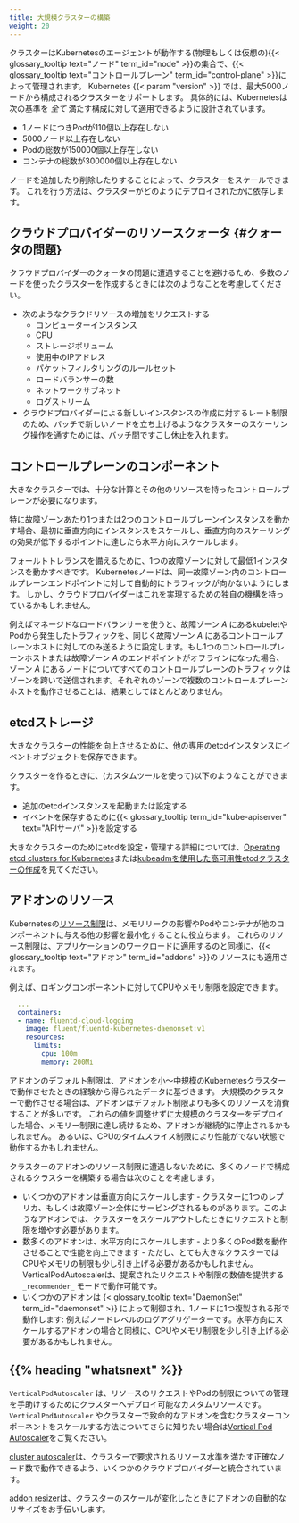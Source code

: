 ```yaml
---
title: 大規模クラスターの構築
weight: 20
---
```



クラスターはKubernetesのエージェントが動作する(物理もしくは仮想の){{< glossary_tooltip text="ノード" term_id="node" >}}の集合で、{{< glossary_tooltip text="コントロールプレーン" term_id="control-plane" >}}によって管理されます。
Kubernetes {{< param "version" >}} では、最大5000ノードから構成されるクラスターをサポートします。
具体的には、Kubernetesは次の基準を *全て* 満たす構成に対して適用できるように設計されています。

* 1ノードにつきPodが110個以上存在しない
* 5000ノード以上存在しない
* Podの総数が150000個以上存在しない
* コンテナの総数が300000個以上存在しない

ノードを追加したり削除したりすることによって、クラスターをスケールできます。
これを行う方法は、クラスターがどのようにデプロイされたかに依存します。


## クラウドプロバイダーのリソースクォータ {#クォータの問題}

クラウドプロバイダーのクォータの問題に遭遇することを避けるため、多数のノードを使ったクラスターを作成するときには次のようなことを考慮してください。

* 次のようなクラウドリソースの増加をリクエストする
  * コンピューターインスタンス
  * CPU
  * ストレージボリューム
  * 使用中のIPアドレス
  * パケットフィルタリングのルールセット
  * ロードバランサーの数
  * ネットワークサブネット
  * ログストリーム
* クラウドプロバイダーによる新しいインスタンスの作成に対するレート制限のため、バッチで新しいノードを立ち上げるようなクラスターのスケーリング操作を通すためには、バッチ間ですこし休止を入れます。


## コントロールプレーンのコンポーネント

大きなクラスターでは、十分な計算とその他のリソースを持ったコントロールプレーンが必要になります。

特に故障ゾーンあたり1つまたは2つのコントロールプレーンインスタンスを動かす場合、最初に垂直方向にインスタンスをスケールし、垂直方向のスケーリングの効果が低下するポイントに達したら水平方向にスケールします。

フォールトトレランスを備えるために、1つの故障ゾーンに対して最低1インスタンスを動かすべきです。
Kubernetesノードは、同一故障ゾーン内のコントロールプレーンエンドポイントに対して自動的にトラフィックが向かないようにします。
しかし、クラウドプロバイダーはこれを実現するための独自の機構を持っているかもしれません。

例えばマネージドなロードバランサーを使うと、故障ゾーン _A_ にあるkubeletやPodから発生したトラフィックを、同じく故障ゾーン _A_ にあるコントロールプレーンホストに対してのみ送るように設定します。もし1つのコントロールプレーンホストまたは故障ゾーン _A_ のエンドポイントがオフラインになった場合、ゾーン _A_ にあるノードについてすべてのコントロールプレーンのトラフィックはゾーンを跨いで送信されます。それぞれのゾーンで複数のコントロールプレーンホストを動作させることは、結果としてほとんどありません。


## etcdストレージ

大きなクラスターの性能を向上させるために、他の専用のetcdインスタンスにイベントオブジェクトを保存できます。

クラスターを作るときに、(カスタムツールを使って)以下のようなことができます。

* 追加のetcdインスタンスを起動または設定する
* イベントを保存するために{{< glossary_tooltip term_id="kube-apiserver" text="APIサーバ" >}}を設定する

大きなクラスターのためにetcdを設定・管理する詳細については、[Operating etcd clusters for Kubernetes](/docs/tasks/administer-cluster/configure-upgrade-etcd/)または[kubeadmを使用した高可用性etcdクラスターの作成](/ja/docs/setup/production-environment/tools/kubeadm/setup-ha-etcd-with-kubeadm/)を見てください。


## アドオンのリソース

Kubernetesの[リソース制限](/ja/docs/concepts/configuration/manage-resources-containers/)は、メモリリークの影響やPodやコンテナが他のコンポーネントに与える他の影響を最小化することに役立ちます。
これらのリソース制限は、アプリケーションのワークロードに適用するのと同様に、{{< glossary_tooltip text="アドオン" term_id="addons" >}}のリソースにも適用されます。

例えば、ロギングコンポーネントに対してCPUやメモリ制限を設定できます。

```yaml
  ...
  containers:
  - name: fluentd-cloud-logging
    image: fluent/fluentd-kubernetes-daemonset:v1
    resources:
      limits:
        cpu: 100m
        memory: 200Mi
```

アドオンのデフォルト制限は、アドオンを小～中規模のKubernetesクラスターで動作させたときの経験から得られたデータに基づきます。
大規模のクラスターで動作させる場合は、アドオンはデフォルト制限よりも多くのリソースを消費することが多いです。
これらの値を調整せずに大規模のクラスターをデプロイした場合、メモリー制限に達し続けるため、アドオンが継続的に停止されるかもしれません。
あるいは、CPUのタイムスライス制限により性能がでない状態で動作するかもしれません。

クラスターのアドオンのリソース制限に遭遇しないために、多くのノードで構成されるクラスターを構築する場合は次のことを考慮します。

* いくつかのアドオンは垂直方向にスケールします - クラスターに1つのレプリカ、もしくは故障ゾーン全体にサービングされるものがあります。このようなアドオンでは、クラスターをスケールアウトしたときにリクエストと制限を増やす必要があります。
* 数多くのアドオンは、水平方向にスケールします - より多くのPod数を動作させることで性能を向上できます - ただし、とても大きなクラスターではCPUやメモリの制限も少し引き上げる必要があるかもしれません。VerticalPodAutoscalerは、提案されたリクエストや制限の数値を提供する `_recommender_` モードで動作可能です。
* いくつかのアドオンは {< glossary_tooltip text="DaemonSet" term_id="daemonset" >}} によって制御され、1ノードに1つ複製される形で動作します: 例えばノードレベルのログアグリゲーターです。水平方向にスケールするアドオンの場合と同様に、CPUやメモリ制限を少し引き上げる必要があるかもしれません。


## {{% heading "whatsnext" %}}

`VerticalPodAutoscaler` は、リソースのリクエストやPodの制限についての管理を手助けするためにクラスターへデプロイ可能なカスタムリソースです。
`VerticalPodAutoscaler` やクラスターで致命的なアドオンを含むクラスターコンポーネントをスケールする方法についてさらに知りたい場合は[Vertical Pod Autoscaler](https://github.com/kubernetes/autoscaler/tree/master/vertical-pod-autoscaler#readme)をご覧ください。

[cluster autoscaler](https://github.com/kubernetes/autoscaler/tree/master/cluster-autoscaler#readme)は、クラスターで要求されるリソース水準を満たす正確なノード数で動作できるよう、いくつかのクラウドプロバイダーと統合されています。

[addon resizer](https://github.com/kubernetes/autoscaler/tree/master/addon-resizer#readme)は、クラスターのスケールが変化したときにアドオンの自動的なリサイズをお手伝いします。

